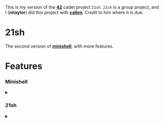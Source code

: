 This is my version of the **[42](https://www.42.us.org/)** cadet project `21sh`. `21sh` is a group project, and I (**mtaylor**) did this project with **[callen](https://github.com/MrChafeits)**. Credit to him where it is due.

# 21sh
The second version of **[minishell](https://github.com/motaylormo/minishell)**, with more features.

# Features
### Minishell
<details><summary></summary>

* The executable are those you can find in the paths indicated in the `PATH` variable
* You must deal correctly with the `PATH` and the environment
* You must implement a series of builtins:
	* `echo`
	* `cd`
	* `setenv`
	* `unsetenv`
	* `env`
	* `exit`
* You must manage expansions `$` and `~`
* Management of signals and in particular `ctrl-C`
* Management of execution rights in the `PATH`
</details>

### 21sh
<details><summary></summary>

* The `ctrl-D` and `ctrl-C` keys combination features for line edition and process execution
* The `;` command line separator
* Pipes `|`
* The 4 following redirections:
	* `<`
	* `>`
	* `<<`
	* `>>`
* File descriptor aggregation
* A line edition feature using the `termcaps` library. You must at least manage the following features
	* Edit the line where the cursor is located
	* Move the cursor left and right to be able to edit the line at a specific location. Obviously new characters have to be inserted between the existing ones similarly to a classic shell.
		* Move directly by word towards the left or the right using `ctrl-LEFT` and `ctrl-RIGHT` or any other reasonable combination of keys. **(Does not appear to be a thing in real!shell?)**
		* Go directly to the beginning or the end of a line by pressing `home` and `end`.
	* Use up and down arrows to navigate through the command history which we will then be able to edit if we feel like it (the line, not the history)
	* Cut, copy, and/or paste all or part of a line using the key sequence you prefer.
	* Write AND edit a command over a few lines. In that case, we would love that `ctrl-UP` and `ctrl-DOWN` allow to go from one line to another in the command while remaining in the same column or otherwise the most appropriate column.
	* Completely manage quotes and double quotes, even on several lines (expansions excluded).

</details>
